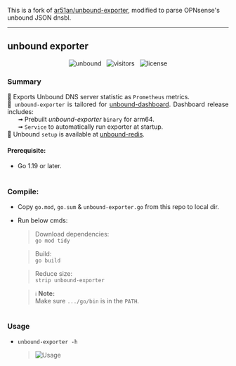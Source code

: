 This is a fork of [ar51an/unbound-exporter](https://github.com/ar51an/unbound-exporter), modified to parse OPNsense's unbound JSON dnsbl.

---

## unbound exporter
<div align="center">

![unbound](https://img.shields.io/badge/-unbound‑exporter-D8BFD8?logo=unrealengine&logoColor=3a3a3d)
&nbsp;&nbsp;![visitors](https://img.shields.io/endpoint?color=4883c2&label=visitors&logo=github&url=https%3A%2F%2Fhits.dwyl.com%2Far51an%2Funbound-exporter.json)
&nbsp;&nbsp;![license](https://img.shields.io/github/license/ar51an/unbound-exporter?color=CED8E1)
</div>
<div align="justify">

### Summary
🔸 Exports Unbound DNS server statistic as `Prometheus` metrics.  
🔸 `unbound-exporter` is tailored for [unbound-dashboard](https://github.com/ar51an/unbound-dashboard). Dashboard release includes:  
   &nbsp;&nbsp;&nbsp;&nbsp;&nbsp; ➟ Prebuilt _unbound-exporter_ `binary` for arm64.  
   &nbsp;&nbsp;&nbsp;&nbsp;&nbsp; ➟ `Service` to automatically run exporter at startup.  
🔸 Unbound `setup` is available at [unbound-redis](https://github.com/ar51an/unbound-redis).

#### Prerequisite:
* Go 1.19 or later.

#
### Compile:
* Copy `go.mod`, `go.sum` & `unbound-exporter.go` from this repo to local dir.
* Run below cmds:  
  > Download dependencies:  
  > `go mod tidy`

  > Build:  
  > `go build`

  > Reduce size:  
  > `strip unbound-exporter`

  > `ℹ️` **Note:**  
  > Make sure `.../go/bin` is in the `PATH`.

#
### Usage
* `unbound-exporter -h`

  > ![Usage](https://user-images.githubusercontent.com/11185794/213894845-05f6336e-ba93-475a-bb97-37f23ce768fa.png)
</div>
